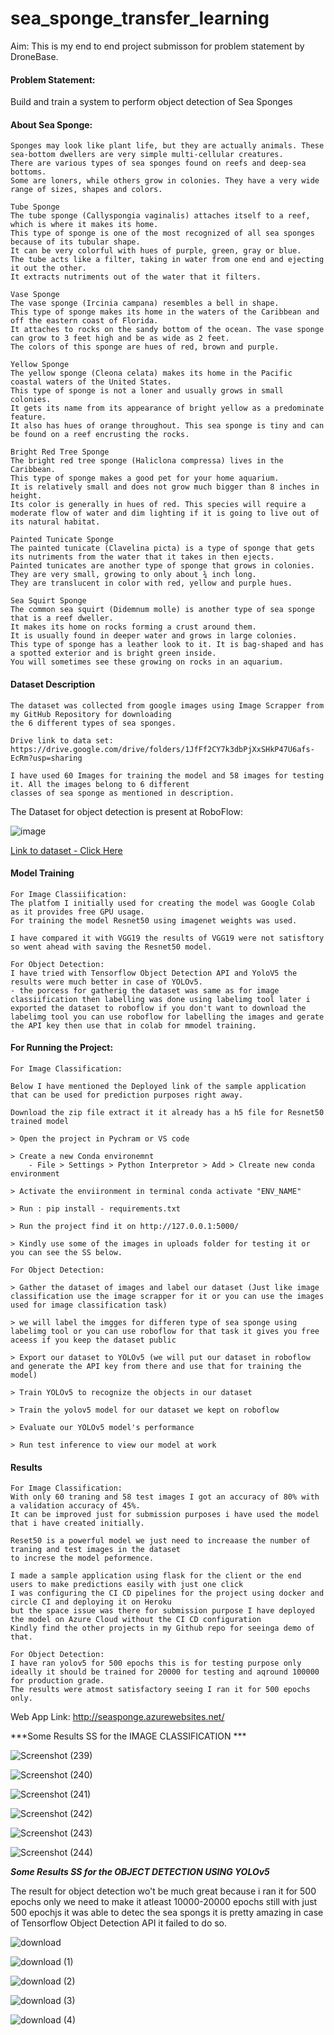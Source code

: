 # sea_sponge_transfer_learning

Aim: This is my end to end project submisson for problem statement by DroneBase.

#### Problem Statement:

Build and train a system to perform object detection of Sea Sponges

#### About Sea Sponge:
    
    Sponges may look like plant life, but they are actually animals. These sea-bottom dwellers are very simple multi-cellular creatures. 
    There are various types of sea sponges found on reefs and deep-sea bottoms. 
    Some are loners, while others grow in colonies. They have a very wide range of sizes, shapes and colors.
    
    Tube Sponge
    The tube sponge (Callyspongia vaginalis) attaches itself to a reef, which is where it makes its home. 
    This type of sponge is one of the most recognized of all sea sponges because of its tubular shape. 
    It can be very colorful with hues of purple, green, gray or blue. 
    The tube acts like a filter, taking in water from one end and ejecting it out the other. 
    It extracts nutriments out of the water that it filters.
    
    Vase Sponge
    The vase sponge (Ircinia campana) resembles a bell in shape. 
    This type of sponge makes its home in the waters of the Caribbean and off the eastern coast of Florida. 
    It attaches to rocks on the sandy bottom of the ocean. The vase sponge can grow to 3 feet high and be as wide as 2 feet. 
    The colors of this sponge are hues of red, brown and purple.
    
    Yellow Sponge
    The yellow sponge (Cleona celata) makes its home in the Pacific coastal waters of the United States. 
    This type of sponge is not a loner and usually grows in small colonies. 
    It gets its name from its appearance of bright yellow as a predominate feature. 
    It also has hues of orange throughout. This sea sponge is tiny and can be found on a reef encrusting the rocks.
    
    Bright Red Tree Sponge
    The bright red tree sponge (Haliclona compressa) lives in the Caribbean. 
    This type of sponge makes a good pet for your home aquarium. 
    It is relatively small and does not grow much bigger than 8 inches in height. 
    Its color is generally in hues of red. This species will require a moderate flow of water and dim lighting if it is going to live out of its natural habitat.
    
    Painted Tunicate Sponge
    The painted tunicate (Clavelina picta) is a type of sponge that gets its nutriments from the water that it takes in then ejects. 
    Painted tunicates are another type of sponge that grows in colonies. They are very small, growing to only about ¾ inch long. 
    They are translucent in color with red, yellow and purple hues.
    
    Sea Squirt Sponge
    The common sea squirt (Didemnum molle) is another type of sea sponge that is a reef dweller. 
    It makes its home on rocks forming a crust around them. 
    It is usually found in deeper water and grows in large colonies. 
    This type of sponge has a leather look to it. It is bag-shaped and has a spotted exterior and is bright green inside. 
    You will sometimes see these growing on rocks in an aquarium.

#### Dataset Description 
    
    The dataset was collected from google images using Image Scrapper from my GitHub Repository for downloading 
    the 6 different types of sea sponges.
    
    Drive link to data set: https://drive.google.com/drive/folders/1JfFf2CY7k3dbPjXxSHkP47U6afs-EcRm?usp=sharing
    
    I have used 60 Images for training the model and 58 images for testing it. All the images belong to 6 different 
    classes of sea sponge as mentioned in description.
    
The Dataset for object detection is present at RoboFlow:

![image](https://user-images.githubusercontent.com/55132850/154831265-25ffd394-e236-442a-ac92-75ca8eb1ef51.png)

[Link to dataset - Click Here](https://app.roboflow.com/ashish-kumar-zqc1g/sea-sponge-yt6q6/1)

#### Model Training 
    
    For Image Classiification:
    The platfom I initially used for creating the model was Google Colab as it provides free GPU usage.
    For training the model Resnet50 using imagenet weights was used.
    
    I have compared it with VGG19 the results of VGG19 were not satisftory so went ahead with saving the Resnet50 model.
    
    For Object Detection:
    I have tried with Tensorflow Object Detection API and YoloV5 the results were much better in case of YOLOv5.
    - the porcess for gatherig the dataset was same as for image classiification then labelling was done using labelimg tool later i exported the dataset to roboflow if you don't want to download the labelimg tool you can use roboflow for labelling the images and gerate the API key then use that in colab for mmodel training.
    
#### For Running the Project:
    
    For Image Classification: 
    
    Below I have mentioned the Deployed link of the sample application that can be used for prediction purposes right away.
    
    Download the zip file extract it it already has a h5 file for Resnet50 trained model
    
    > Open the project in Pychram or VS code 
    
    > Create a new Conda environemnt 
        - File > Settings > Python Interpretor > Add > Clreate new conda environment
        
    > Activate the enviironment in terminal conda activate "ENV_NAME" 
    
    > Run : pip install - requirements.txt
    
    > Run the project find it on http://127.0.0.1:5000/
    
    > Kindly use some of the images in uploads folder for testing it or you can see the SS below.
    
    For Object Detection:
    
    > Gather the dataset of images and label our dataset (Just like image classification use the image scrapper for it or you can use the images used for image classification task)
    
    > we will label the imgges for differen type of sea sponge using labelimg tool or you can use roboflow for that task it gives you free aceess if you keep the dataset public
    
    > Export our dataset to YOLOv5 (we will put our dataset in roboflow and generate the API key from there and use that for training the model)
    
    > Train YOLOv5 to recognize the objects in our dataset
    
    > Train the yolov5 model for our dataset we kept on roboflow
    
    > Evaluate our YOLOv5 model's performance
    
    > Run test inference to view our model at work
        
#### Results
   
    For Image Classification: 
    With only 60 traning and 58 test images I got an accuracy of 80% with a validation accuracy of 45%. 
    It can be improved just for submission purposes i have used the model that i have created initially.
    
    Reset50 is a powerful model we just need to increaase the number of traning and test images in the dataset 
    to increse the model peformence.
    
    I made a sample application using flask for the client or the end users to make predictions easily with just one click
    I was configuring the CI CD pipelines for the project using docker and circle CI and deploying it on Heroku 
    but the space issue was there for submission purpose I have deployed the model on Azure Cloud without the CI CD configuration
    Kindly find the other projects in my Github repo for seeinga demo of that.
    
    For Object Detection:
    I have ran yolov5 for 500 epochs this is for testing purpose only ideally it should be trained for 20000 for testing and aqround 100000 for production grade.
    The results were atmost satisfactory seeing I ran it for 500 epochs only.
    
 
Web App Link: http://seasponge.azurewebsites.net/

***Some Results SS for the IMAGE CLASSIFICATION ***

![Screenshot (239)](https://user-images.githubusercontent.com/55132850/154292845-147b186a-3097-4869-8cda-34a95bf0a205.png)

![Screenshot (240)](https://user-images.githubusercontent.com/55132850/154292851-ffd697fc-8d39-4dda-b4e8-35e6b854bfa7.png)

![Screenshot (241)](https://user-images.githubusercontent.com/55132850/154292863-c4fd422f-494b-4570-b6f4-8af2800d9827.png)

![Screenshot (242)](https://user-images.githubusercontent.com/55132850/154292889-8cafc48b-6e88-4990-9813-6ea033459c1a.png)

![Screenshot (243)](https://user-images.githubusercontent.com/55132850/154292896-555f4452-35f9-4658-8510-8c46a4530c42.png)

![Screenshot (244)](https://user-images.githubusercontent.com/55132850/154292910-e3cd0a9e-665c-4641-ac5f-c6f89ed4b48f.png)

***Some Results SS for the OBJECT DETECTION USING YOLOv5***

The result for object detection wo't be much great because i ran it for 500 epochs only we need to make it atleast 10000-20000 epochs still with just 500 epochjs it was able to detec the sea spongs it is pretty amazing in case of Tensorflow Object Detection API it failed to do so.

![download](https://user-images.githubusercontent.com/55132850/154830997-dd853ab5-ed60-4245-9d04-856f583c3856.jpg)

![download (1)](https://user-images.githubusercontent.com/55132850/154830999-bb5469af-a660-4f63-811f-767f1693b843.jpg)

![download (2)](https://user-images.githubusercontent.com/55132850/154831000-ae0d083c-da99-4fdc-9554-c9a1ebf8d36e.jpg)

![download (3)](https://user-images.githubusercontent.com/55132850/154831001-0d3a763b-0b43-46de-b127-dfab10f95b42.jpg)

![download (4)](https://user-images.githubusercontent.com/55132850/154831002-74d89b16-0621-46c7-a114-85e62119d740.jpg)
